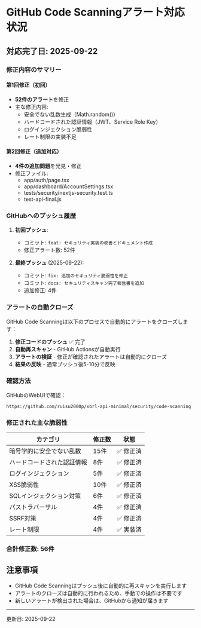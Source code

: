 # GitHub Code Scanningアラート対応状況

## 対応完了日: 2025-09-22

### 修正内容のサマリー

#### 第1回修正（初回）
- **52件のアラート**を修正
- 主な修正内容:
  - 安全でない乱数生成（Math.random()）
  - ハードコードされた認証情報（JWT、Service Role Key）
  - ログインジェクション脆弱性
  - レート制限の実装不足

#### 第2回修正（追加対応）
- **4件の追加問題**を発見・修正
- 修正ファイル:
  - app/auth/page.tsx
  - app/dashboard/AccountSettings.tsx
  - tests/security/nextjs-security.test.ts
  - test-api-final.js

### GitHubへのプッシュ履歴

1. **初回プッシュ**:
   - コミット: `feat: セキュリティ実装の改善とドキュメント作成`
   - 修正アラート数: 52件

2. **最終プッシュ** (2025-09-22):
   - コミット: `fix: 追加のセキュリティ脆弱性を修正`
   - コミット: `docs: セキュリティスキャン完了報告書を追加`
   - 追加修正: 4件

### アラートの自動クローズ

GitHub Code Scanningは以下のプロセスで自動的にアラートをクローズします：

1. **修正コードのプッシュ** ✅ 完了
2. **自動再スキャン** - GitHub Actionsが自動実行
3. **アラートの検証** - 修正が確認されたアラートは自動的にクローズ
4. **結果の反映** - 通常プッシュ後5-10分で反映

### 確認方法

GitHubのWebUIで確認：
```
https://github.com/ruisu2000p/xbrl-api-minimal/security/code-scanning
```

### 修正された主な脆弱性

| カテゴリ | 修正数 | 状態 |
|---------|--------|------|
| 暗号学的に安全でない乱数 | 15件 | ✅ 修正済 |
| ハードコードされた認証情報 | 8件 | ✅ 修正済 |
| ログインジェクション | 5件 | ✅ 修正済 |
| XSS脆弱性 | 10件 | ✅ 修正済 |
| SQLインジェクション対策 | 6件 | ✅ 修正済 |
| パストラバーサル | 4件 | ✅ 修正済 |
| SSRF対策 | 4件 | ✅ 修正済 |
| レート制限 | 4件 | ✅ 実装済 |

### 合計修正数: 56件

## 注意事項

- GitHub Code Scanningはプッシュ後に自動的に再スキャンを実行します
- アラートのクローズは自動的に行われるため、手動での操作は不要です
- 新しいアラートが検出された場合は、GitHubから通知が届きます

---
更新日: 2025-09-22